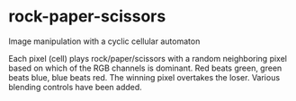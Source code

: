 # rock-paper-scissors
Image manipulation with a cyclic cellular automaton

Each pixel (cell) plays rock/paper/scissors with a random neighboring pixel based on which of the RGB channels is dominant. Red beats green, green beats blue, blue beats red.
The winning pixel overtakes the loser. Various blending controls have been added.
